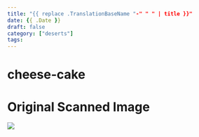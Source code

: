 ```yaml
---
title: "{{ replace .TranslationBaseName "-" " " | title }}"
date: {{ .Date }}
draft: false
category: ["deserts"]
tags:
---
```


# cheese-cake

# Original Scanned Image

![](/static/deserts/cheese-cake.png)